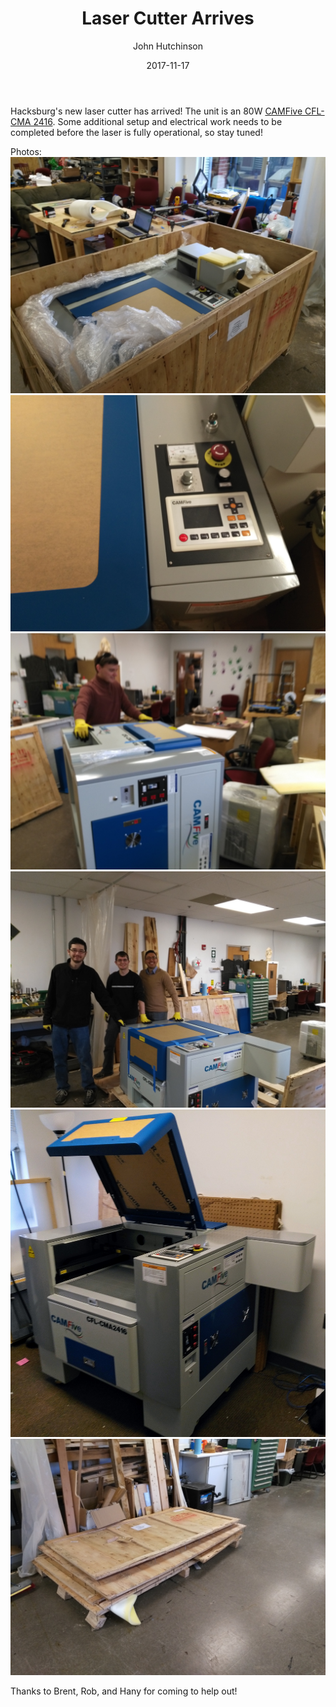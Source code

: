 ﻿---
title: Laser Cutter Arrives
author: John Hutchinson
date: 2017-11-17
layout: post
---

Hacksburg's new laser cutter has arrived! The unit is an 80W [CAMFive CFL-CMA 2416](https://www.camfive.com/usa/index.php/camfive-laser-cutting-and-engraving-machine-cfl-cma2416k.html). Some additional setup and electrical work needs to be completed before the laser is fully operational, so stay tuned!

Photos:
![CAMFive1](https://github.com/Hacksburg/hacksburg.github.io/raw/master/images/CAMFive1.jpg)
![CAMFive2](https://github.com/Hacksburg/hacksburg.github.io/raw/master/images/CAMFive2.jpg)
![CAMFive3](https://github.com/Hacksburg/hacksburg.github.io/raw/master/images/CAMFive3.jpg)
![CAMFive1](https://github.com/Hacksburg/hacksburg.github.io/raw/master/images/CAMFive4.jpg)
![CAMFive2](https://github.com/Hacksburg/hacksburg.github.io/raw/master/images/CAMFive5.jpg)
![CAMFive3](https://github.com/Hacksburg/hacksburg.github.io/raw/master/images/CAMFive6.jpg)

Thanks to Brent, Rob, and Hany for coming to help out!
